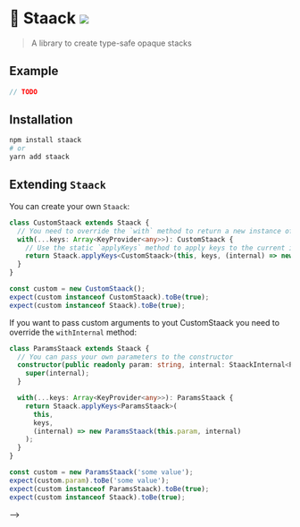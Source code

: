 # 🏯 Staack [![](https://badgen.net/bundlephobia/minzip/staack)](https://bundlephobia.com/result?p=staack)

> A library to create type-safe opaque stacks

## Example

```ts
// TODO
```

## Installation

```bash
npm install staack
# or
yarn add staack
```

## Extending `Staack`

You can create your own `Staack`:

```ts
class CustomStaack extends Staack {
  // You need to override the `with` method to return a new instance of your CustomStaack
  with(...keys: Array<KeyProvider<any>>): CustomStaack {
    // Use the static `applyKeys` method to apply keys to the current instance
    return Staack.applyKeys<CustomStaack>(this, keys, (internal) => new CustomStaack(internal));
  }
}

const custom = new CustomStaack();
expect(custom instanceof CustomStaack).toBe(true);
expect(custom instanceof Staack).toBe(true);
```

If you want to pass custom arguments to yout CustomStaack you need to override the `withInternal` method:

```ts
class ParamsStaack extends Staack {
  // You can pass your own parameters to the constructor
  constructor(public readonly param: string, internal: StaackInternal<ParamsStaack> | null = null) {
    super(internal);
  }

  with(...keys: Array<KeyProvider<any>>): ParamsStaack {
    return Staack.applyKeys<ParamsStaack>(
      this,
      keys,
      (internal) => new ParamsStaack(this.param, internal)
    );
  }
}

const custom = new ParamsStaack('some value');
expect(custom.param).toBe('some value');
expect(custom instanceof ParamsStaack).toBe(true);
expect(custom instanceof Staack).toBe(true);
```

-->
